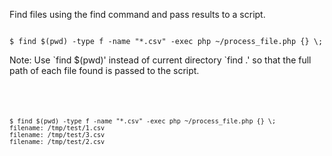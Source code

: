 <p>Find files using the find command and pass results to a script.</p>

<code name="bash">
$ find $(pwd) -type f -name "*.csv" -exec php ~/process_file.php {} \;
</code>

<p>Note: Use `find $(pwd)' instead of current directory `find .' so that the full path of each file found is passed to the script.</p>

<code name="php">
<?php
// process_file.php
$filename = $argv['1'];
echo 'filename: ' . $filename . "\n";
</code>

<code name="bash">
$ find $(pwd) -type f -name "*.csv" -exec php ~/process_file.php {} \;
filename: /tmp/test/1.csv
filename: /tmp/test/3.csv
filename: /tmp/test/2.csv
</code>